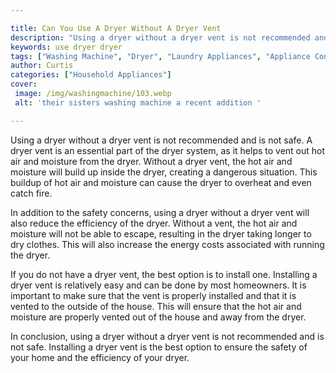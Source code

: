 ```yaml
---

title: Can You Use A Dryer Without A Dryer Vent
description: "Using a dryer without a dryer vent is not recommended and is not safe. A dryer vent is an essential part of the dryer system, as i...swipe up to find out"
keywords: use dryer dryer
tags: ["Washing Machine", "Dryer", "Laundry Appliances", "Appliance Consumption"]
author: Curtis
categories: ["Household Appliances"]
cover: 
 image: /img/washingmachine/103.webp
 alt: 'their sisters washing machine a recent addition '

---
```


Using a dryer without a dryer vent is not recommended and is not safe. A dryer vent is an essential part of the dryer system, as it helps to vent out hot air and moisture from the dryer. Without a dryer vent, the hot air and moisture will build up inside the dryer, creating a dangerous situation. This buildup of hot air and moisture can cause the dryer to overheat and even catch fire.

In addition to the safety concerns, using a dryer without a dryer vent will also reduce the efficiency of the dryer. Without a vent, the hot air and moisture will not be able to escape, resulting in the dryer taking longer to dry clothes. This will also increase the energy costs associated with running the dryer.

If you do not have a dryer vent, the best option is to install one. Installing a dryer vent is relatively easy and can be done by most homeowners. It is important to make sure that the vent is properly installed and that it is vented to the outside of the house. This will ensure that the hot air and moisture are properly vented out of the house and away from the dryer.

In conclusion, using a dryer without a dryer vent is not recommended and is not safe. Installing a dryer vent is the best option to ensure the safety of your home and the efficiency of your dryer.
